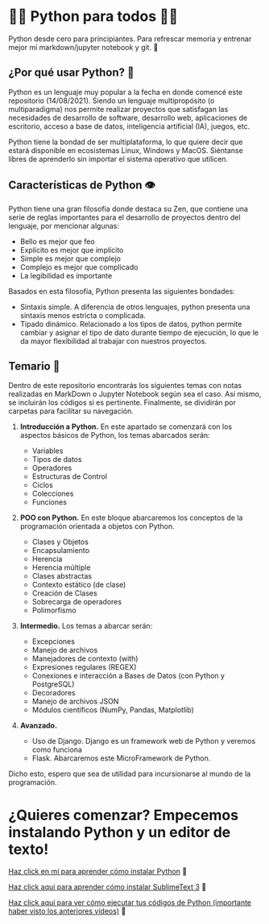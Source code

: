 # 👩‍💻 Python para todos 👨‍💻
Python desde cero para principiantes. Para refrescar memoria y entrenar mejor mi markdown/jupyter notebook y git. 🥰

## ¿Por qué usar Python? 🤔
Python es un lenguaje muy popular a la fecha en donde comencé este repositorio (14/08/2021). Siendo un lenguaje multipropósito (o multiparadigma) nos permite realizar proyectos que satisfagan las necesidades de desarrollo de software, desarrollo web, aplicaciones de escritorio, acceso a base de datos, inteligencia artificial (IA), juegos, etc.

Python tiene la bondad de ser multiplataforma, lo que quiere decir que estará disponible en ecosistemas Linux, Windows y MacOS. Siéntanse libres de aprenderlo sin importar el sistema operativo que utilicen.


## Características de Python 👁
Python tiene una gran filosofía donde destaca su Zen, que contiene una serie de reglas importantes para el desarrollo de proyectos dentro del lenguaje, por mencionar algunas:
* Bello es mejor que feo
* Explícito es mejor que implícito
* Simple es mejor que complejo
* Complejo es mejor que complicado
* La legibilidad es importante

Basados en esta filosofía, Python presenta las siguientes bondades:
* Sintaxis simple. A diferencia de otros lenguajes, python presenta una sintaxis menos estricta o complicada.
* Tipado dinámico. Relacionado a los tipos de datos, python permite cambiar y asignar el tipo de dato durante tiempo de ejecución, lo que le da mayor flexibilidad al trabajar con nuestros proyectos.

## Temario 📓
Dentro de este repositorio encontrarás los siguientes temas con notas realizadas en MarkDown o Jupyter Notebook según sea el caso. Así mismo, se incluirán los códigos si es pertinente. Finalmente, se dividirán por carpetas para facilitar su navegación. 

1. **Introducción a Python.** En este apartado se comenzará con los aspectos básicos de Python, los temas abarcados serán:

    * Variables
    * Tipos de datos
    * Operadores
    * Estructuras de Control
    * Ciclos
    * Colecciones
    * Funciones

2. **POO con Python.** En este bloque abarcaremos los conceptos de la programación orientada a objetos con Python.
    
    * Clases y Objetos
    * Encapsulamiento
    * Herencia
    * Herencia múltiple
    * Clases abstractas
    * Contexto estático (de clase)
    * Creación de Clases
    * Sobrecarga de operadores
    * Polimorfismo

3. **Intermedio.** Los temas a abarcar serán:
    * Excepciones
    * Manejo de archivos
    * Manejadores de contexto (with)
    * Expresiones regulares (REGEX)
    * Conexiones e interacción a Bases de Datos (con Python y PostgreSQL)
    * Decoradores
    * Manejo de archivos JSON
    * Módulos científicos (NumPy, Pandas, Matplotlib)
4. **Avanzado.** 
    * Uso de Django. Django es un framework web de Python y veremos como funciona
    * Flask. Abarcaremos este MicroFramework de Python.

Dicho esto, espero que sea de utilidad para incursionarse al mundo de la programación. 

# ¿Quieres comenzar? Empecemos instalando Python y un editor de texto!
[Haz click en mí para aprender cómo instalar Python](https://youtu.be/oR5aFns_xdw) 👻

[Haz click aquí para aprender cómo instalar SublimeText 3](https://youtu.be/xo0ElsAIsV8) 🥞

[Haz click aquí para ver cómo ejecutar tus códigos de Python (importante haber visto los anteriores vídeos)](https://youtu.be/_YIlw4xeqR8) 🥩

